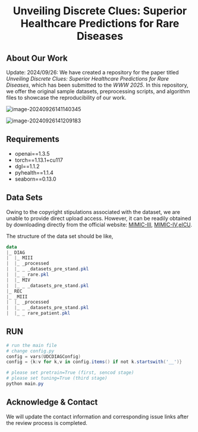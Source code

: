 <h1 align="center"> Unveiling Discrete Clues: Superior Healthcare Predictions for Rare Diseases </h1>


## About Our Work

Update: 2024/09/26: We have created a repository for the paper titled *Unveiling Discrete Clues: Superior Healthcare Predictions for Rare Diseases*, which has been submitted to the *WWW 2025*. In this repository, we offer the original sample datasets, preprocessing scripts, and algorithm files to showcase the reproducibility of our work.

![image-20240926141140345](https://s2.loli.net/2024/09/26/qQiB2ObLJzvRCjy.png)

![image-20240926141209183](https://s2.loli.net/2024/09/26/7J56M3YEdcGgBm9.png)

## Requirements

- openai==1.3.5
- torch==1.13.1+cu117
- dgl==1.1.2
- pyhealth==1.1.4
- seaborn==0.13.0

## Data Sets

Owing to the copyright stipulations associated with the dataset, we are unable to provide direct upload access. However, it can be readily obtained by downloading directly from the official website: [MIMIC-III](https://physionet.org/content/mimiciii/1.4/), [MIMIC-IV](https://physionet.org/content/mimiciv/2.2/),[eICU](https://eicu-crd.mit.edu/). 

The structure of the data set should be like,

```powershell
data
|_ DIAG
|  |_ MIII
|  |_ _processed
|  |_ _ _datasets_pre_stand.pkl
|  |_ _ rare.pkl
|  |_ MIV
|  |_ _ _datasets_pre_stand.pkl
|_ REC
|_ _MIII
|  |_ _processed
|  |_ _ _datasets_pre_stand.pkl
|  |_ _ rare_patient.pkl
```

## RUN

```powershell
# run the main file
# change config.py
config = vars(UDCDIAGConfig)
config = {k:v for k,v in config.items() if not k.startswith('__')}

# please set pretrain=True (first, sencod stage) 
# please set tuning=True (third stage)
python main.py
```

## Acknowledge & Contact

We will update the contact information and corresponding issue links after the review process is completed.